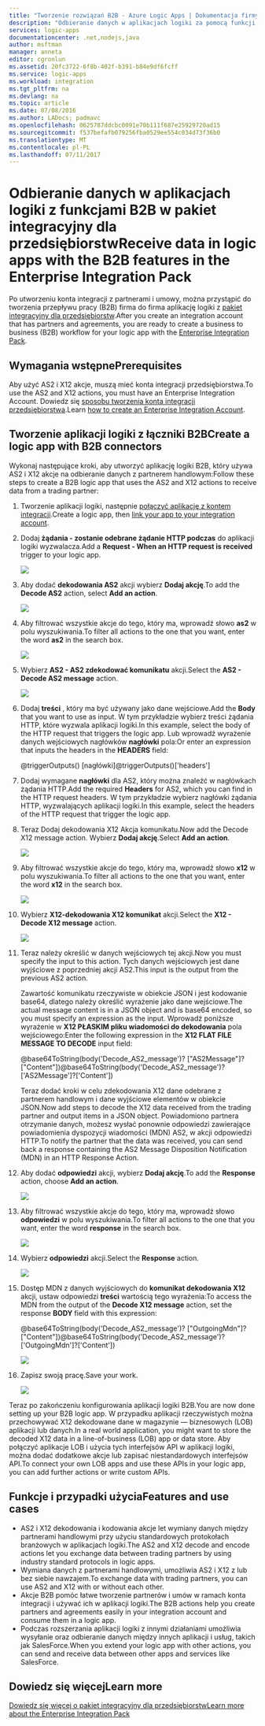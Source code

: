 ```yaml
---
title: "Tworzenie rozwiązań B2B - Azure Logic Apps | Dokumentacja firmy Microsoft"
description: "Odbieranie danych w aplikacjach logiki za pomocą funkcji B2B w pakiet integracyjny dla przedsiębiorstw"
services: logic-apps
documentationcenter: .net,nodejs,java
author: msftman
manager: anneta
editor: cgronlun
ms.assetid: 20fc3722-6f8b-402f-b391-b84e9df6fcff
ms.service: logic-apps
ms.workload: integration
ms.tgt_pltfrm: na
ms.devlang: na
ms.topic: article
ms.date: 07/08/2016
ms.author: LADocs; padmavc
ms.openlocfilehash: 0625787ddcbc0091e70b111f687e25929720ad15
ms.sourcegitcommit: f537befafb079256fba0529ee554c034d73f36b0
ms.translationtype: MT
ms.contentlocale: pl-PL
ms.lasthandoff: 07/11/2017
---
```

# <a name="receive-data-in-logic-apps-with-the-b2b-features-in-the-enterprise-integration-pack"></a><span data-ttu-id="46044-103">Odbieranie danych w aplikacjach logiki z funkcjami B2B w pakiet integracyjny dla przedsiębiorstw</span><span class="sxs-lookup"><span data-stu-id="46044-103">Receive data in logic apps with the B2B features in the Enterprise Integration Pack</span></span>

<span data-ttu-id="46044-104">Po utworzeniu konta integracji z partnerami i umowy, można przystąpić do tworzenia przepływu pracy (B2B) firma do firma aplikację logiki z [pakiet integracyjny dla przedsiębiorstw](logic-apps-enterprise-integration-overview.md).</span><span class="sxs-lookup"><span data-stu-id="46044-104">After you create an integration account that has partners and agreements, you are ready to create a business to business (B2B) workflow for your logic app with the [Enterprise Integration Pack](logic-apps-enterprise-integration-overview.md).</span></span>

## <a name="prerequisites"></a><span data-ttu-id="46044-105">Wymagania wstępne</span><span class="sxs-lookup"><span data-stu-id="46044-105">Prerequisites</span></span>

<span data-ttu-id="46044-106">Aby użyć AS2 i X12 akcje, muszą mieć konta integracji przedsiębiorstwa.</span><span class="sxs-lookup"><span data-stu-id="46044-106">To use the AS2 and X12 actions, you must have an Enterprise Integration Account.</span></span> <span data-ttu-id="46044-107">Dowiedz się [sposobu tworzenia konta integracji przedsiębiorstwa](../logic-apps/logic-apps-enterprise-integration-accounts.md).</span><span class="sxs-lookup"><span data-stu-id="46044-107">Learn [how to create an Enterprise Integration Account](../logic-apps/logic-apps-enterprise-integration-accounts.md).</span></span>

## <a name="create-a-logic-app-with-b2b-connectors"></a><span data-ttu-id="46044-108">Tworzenie aplikacji logiki z łączniki B2B</span><span class="sxs-lookup"><span data-stu-id="46044-108">Create a logic app with B2B connectors</span></span>

<span data-ttu-id="46044-109">Wykonaj następujące kroki, aby utworzyć aplikację logiki B2B, który używa AS2 i X12 akcje na odbieranie danych z partnerem handlowym:</span><span class="sxs-lookup"><span data-stu-id="46044-109">Follow these steps to create a B2B logic app that uses the AS2 and X12 actions to receive data from a trading partner:</span></span>

1. <span data-ttu-id="46044-110">Tworzenie aplikacji logiki, następnie [połączyć aplikację z kontem integracji](../logic-apps/logic-apps-enterprise-integration-accounts.md).</span><span class="sxs-lookup"><span data-stu-id="46044-110">Create a logic app, then [link your app to your integration account](../logic-apps/logic-apps-enterprise-integration-accounts.md).</span></span>

2. <span data-ttu-id="46044-111">Dodaj **żądania - zostanie odebrane żądanie HTTP podczas** do aplikacji logiki wyzwalacza.</span><span class="sxs-lookup"><span data-stu-id="46044-111">Add a **Request - When an HTTP request is received** trigger to your logic app.</span></span>

    ![](./media/logic-apps-enterprise-integration-b2b/flatfile-1.png)

3. <span data-ttu-id="46044-112">Aby dodać **dekodowania AS2** akcji wybierz **Dodaj akcję**.</span><span class="sxs-lookup"><span data-stu-id="46044-112">To add the **Decode AS2** action, select **Add an action**.</span></span>

    ![](./media/logic-apps-enterprise-integration-b2b/transform-2.png)

4. <span data-ttu-id="46044-113">Aby filtrować wszystkie akcje do tego, który ma, wprowadź słowo **as2** w polu wyszukiwania.</span><span class="sxs-lookup"><span data-stu-id="46044-113">To filter all actions to the one that you want, enter the word **as2** in the search box.</span></span>

    ![](./media/logic-apps-enterprise-integration-b2b/b2b-5.png)

5. <span data-ttu-id="46044-114">Wybierz **AS2 - AS2 zdekodować komunikatu** akcji.</span><span class="sxs-lookup"><span data-stu-id="46044-114">Select the **AS2 - Decode AS2 message** action.</span></span>

    ![](./media/logic-apps-enterprise-integration-b2b/b2b-6.png)

6. <span data-ttu-id="46044-115">Dodaj **treści** , który ma być używany jako dane wejściowe.</span><span class="sxs-lookup"><span data-stu-id="46044-115">Add the **Body** that you want to use as input.</span></span> <span data-ttu-id="46044-116">W tym przykładzie wybierz treści żądania HTTP, które wyzwala aplikacji logiki.</span><span class="sxs-lookup"><span data-stu-id="46044-116">In this example, select the body of the HTTP request that triggers the logic app.</span></span> <span data-ttu-id="46044-117">Lub wprowadź wyrażenie danych wejściowych nagłówków **nagłówki** pola:</span><span class="sxs-lookup"><span data-stu-id="46044-117">Or enter an expression that inputs the headers in the **HEADERS** field:</span></span>

    <span data-ttu-id="46044-118">@triggerOutputs() [nagłówki]</span><span class="sxs-lookup"><span data-stu-id="46044-118">@triggerOutputs()['headers']</span></span>

7. <span data-ttu-id="46044-119">Dodaj wymagane **nagłówki** dla AS2, który można znaleźć w nagłówkach żądania HTTP.</span><span class="sxs-lookup"><span data-stu-id="46044-119">Add the required **Headers** for AS2, which you can find in the HTTP request headers.</span></span> <span data-ttu-id="46044-120">W tym przykładzie wybierz nagłówki żądania HTTP, wyzwalających aplikacji logiki.</span><span class="sxs-lookup"><span data-stu-id="46044-120">In this example, select the headers of the HTTP request that trigger the logic app.</span></span>

8. <span data-ttu-id="46044-121">Teraz Dodaj dekodowania X12 Akcja komunikatu.</span><span class="sxs-lookup"><span data-stu-id="46044-121">Now add the Decode X12 message action.</span></span> <span data-ttu-id="46044-122">Wybierz **Dodaj akcję**.</span><span class="sxs-lookup"><span data-stu-id="46044-122">Select **Add an action**.</span></span>

    ![](./media/logic-apps-enterprise-integration-b2b/b2b-9.png)

9. <span data-ttu-id="46044-123">Aby filtrować wszystkie akcje do tego, który ma, wprowadź słowo **x12** w polu wyszukiwania.</span><span class="sxs-lookup"><span data-stu-id="46044-123">To filter all actions to the one that you want, enter the word **x12** in the search box.</span></span>

    ![](./media/logic-apps-enterprise-integration-b2b/b2b-10.png)

10. <span data-ttu-id="46044-124">Wybierz **X12-dekodowania X12 komunikat** akcji.</span><span class="sxs-lookup"><span data-stu-id="46044-124">Select the **X12 - Decode X12 message** action.</span></span>

    ![](./media/logic-apps-enterprise-integration-b2b/b2b-as2message.png)

11. <span data-ttu-id="46044-125">Teraz należy określić w danych wejściowych tej akcji.</span><span class="sxs-lookup"><span data-stu-id="46044-125">Now you must specify the input to this action.</span></span> <span data-ttu-id="46044-126">Tych danych wejściowych jest dane wyjściowe z poprzedniej akcji AS2.</span><span class="sxs-lookup"><span data-stu-id="46044-126">This input is the output from the previous AS2 action.</span></span>

    <span data-ttu-id="46044-127">Zawartość komunikatu rzeczywiste w obiekcie JSON i jest kodowanie base64, dlatego należy określić wyrażenie jako dane wejściowe.</span><span class="sxs-lookup"><span data-stu-id="46044-127">The actual message content is in a JSON object and is base64 encoded, so you must specify an expression as the input.</span></span> 
    <span data-ttu-id="46044-128">Wprowadź poniższe wyrażenie w **X12 PŁASKIM pliku wiadomości do dekodowania** pola wejściowego:</span><span class="sxs-lookup"><span data-stu-id="46044-128">Enter the following expression in the **X12 FLAT FILE MESSAGE TO DECODE** input field:</span></span>
    
    <span data-ttu-id="46044-129">@base64ToString(body('Decode_AS2_message')? ["AS2Message"]? ["Content"])</span><span class="sxs-lookup"><span data-stu-id="46044-129">@base64ToString(body('Decode_AS2_message')?['AS2Message']?['Content'])</span></span>

    <span data-ttu-id="46044-130">Teraz dodać kroki w celu zdekodowania X12 dane odebrane z partnerem handlowym i dane wyjściowe elementów w obiekcie JSON.</span><span class="sxs-lookup"><span data-stu-id="46044-130">Now add steps to decode the X12 data received from the trading partner and output items in a JSON object.</span></span> 
    <span data-ttu-id="46044-131">Powiadomiono partnera otrzymanie danych, możesz wysłać ponownie odpowiedzi zawierające powiadomienia dyspozycji wiadomości (MDN) AS2, w akcji odpowiedzi HTTP.</span><span class="sxs-lookup"><span data-stu-id="46044-131">To notify the partner that the data was received, you can send back a response containing the AS2 Message Disposition Notification (MDN) in an HTTP Response Action.</span></span>

12. <span data-ttu-id="46044-132">Aby dodać **odpowiedzi** akcji, wybierz **Dodaj akcję**.</span><span class="sxs-lookup"><span data-stu-id="46044-132">To add the **Response** action, choose **Add an action**.</span></span>

    ![](./media/logic-apps-enterprise-integration-b2b/b2b-14.png)

13. <span data-ttu-id="46044-133">Aby filtrować wszystkie akcje do tego, który ma, wprowadź słowo **odpowiedzi** w polu wyszukiwania.</span><span class="sxs-lookup"><span data-stu-id="46044-133">To filter all actions to the one that you want, enter the word **response** in the search box.</span></span>

    ![](./media/logic-apps-enterprise-integration-b2b/b2b-15.png)

14. <span data-ttu-id="46044-134">Wybierz **odpowiedzi** akcji.</span><span class="sxs-lookup"><span data-stu-id="46044-134">Select the **Response** action.</span></span>

    ![](./media/logic-apps-enterprise-integration-b2b/b2b-16.png)

15. <span data-ttu-id="46044-135">Dostęp MDN z danych wyjściowych do **komunikat dekodowania X12** akcji, ustaw odpowiedzi **treści** wartością tego wyrażenia:</span><span class="sxs-lookup"><span data-stu-id="46044-135">To access the MDN from the output of the **Decode X12 message** action, set the response **BODY** field with this expression:</span></span>

    <span data-ttu-id="46044-136">@base64ToString(body('Decode_AS2_message')? ["OutgoingMdn"]? ["Content"])</span><span class="sxs-lookup"><span data-stu-id="46044-136">@base64ToString(body('Decode_AS2_message')?['OutgoingMdn']?['Content'])</span></span>

    ![](./media/logic-apps-enterprise-integration-b2b/b2b-17.png)  

16. <span data-ttu-id="46044-137">Zapisz swoją pracę.</span><span class="sxs-lookup"><span data-stu-id="46044-137">Save your work.</span></span>

    ![](./media/logic-apps-enterprise-integration-b2b/transform-5.png)  

<span data-ttu-id="46044-138">Teraz po zakończeniu konfigurowania aplikacji logiki B2B.</span><span class="sxs-lookup"><span data-stu-id="46044-138">You are now done setting up your B2B logic app.</span></span> <span data-ttu-id="46044-139">W przypadku aplikacji rzeczywistych można przechowywać X12 dekodowane dane w magazynie — biznesowych (LOB) aplikacji lub danych.</span><span class="sxs-lookup"><span data-stu-id="46044-139">In a real world application, you might want to store the decoded X12 data in a line-of-business (LOB) app or data store.</span></span> <span data-ttu-id="46044-140">Aby połączyć aplikacje LOB i użycia tych interfejsów API w aplikacji logiki, można dodać dodatkowe akcje lub zapisać niestandardowych interfejsów API.</span><span class="sxs-lookup"><span data-stu-id="46044-140">To connect your own LOB apps and use these APIs in your logic app, you can add further actions or write custom APIs.</span></span>

## <a name="features-and-use-cases"></a><span data-ttu-id="46044-141">Funkcje i przypadki użycia</span><span class="sxs-lookup"><span data-stu-id="46044-141">Features and use cases</span></span>

* <span data-ttu-id="46044-142">AS2 i X12 dekodowania i kodowania akcje let wymiany danych między partnerami handlowymi przy użyciu standardowych protokołach branżowych w aplikacjach logiki.</span><span class="sxs-lookup"><span data-stu-id="46044-142">The AS2 and X12 decode and encode actions let you exchange data between trading partners by using industry standard protocols in logic apps.</span></span>
* <span data-ttu-id="46044-143">Wymiana danych z partnerami handlowymi, umożliwia AS2 i X12 z lub bez siebie nawzajem.</span><span class="sxs-lookup"><span data-stu-id="46044-143">To exchange data with trading partners, you can use AS2 and X12 with or without each other.</span></span>
* <span data-ttu-id="46044-144">Akcje B2B pomóc łatwe tworzenie partnerów i umów w ramach konta integracji i używać ich w aplikacji logiki.</span><span class="sxs-lookup"><span data-stu-id="46044-144">The B2B actions help you create partners and agreements easily in your integration account and consume them in a logic app.</span></span>
* <span data-ttu-id="46044-145">Podczas rozszerzania aplikacji logiki z innymi działaniami umożliwia wysyłanie oraz odbieranie danych między innych aplikacji i usług, takich jak SalesForce.</span><span class="sxs-lookup"><span data-stu-id="46044-145">When you extend your logic app with other actions, you can send and receive data between other apps and services like SalesForce.</span></span>

## <a name="learn-more"></a><span data-ttu-id="46044-146">Dowiedz się więcej</span><span class="sxs-lookup"><span data-stu-id="46044-146">Learn more</span></span>
[<span data-ttu-id="46044-147">Dowiedz się więcej o pakiet integracyjny dla przedsiębiorstw</span><span class="sxs-lookup"><span data-stu-id="46044-147">Learn more about the Enterprise Integration Pack</span></span>](logic-apps-enterprise-integration-overview.md)
